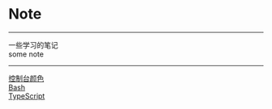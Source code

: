 # Note
---
一些学习的笔记    
some note    

---

[控制台颜色](./ConsoleColor/控制台颜色.md)    
[Bash](./Bash/bash.md)   
[TypeScript](./TypeScript.md)  